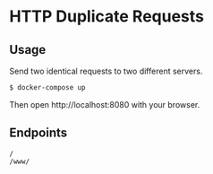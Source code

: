 
# HTTP Duplicate Requests

## Usage

Send two identical requests to two different servers.

```sh
$ docker-compose up
```

Then open http://localhost:8080 with your browser.

## Endpoints

```
/
/www/
```
